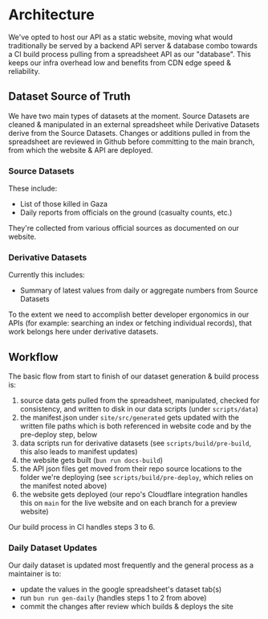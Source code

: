 # Architecture

We've opted to host our API as a static website, moving what would traditionally be served by a backend API server & database combo towards a CI build process pulling from a spreadsheet API as our "database". This keeps our infra overhead low and benefits from CDN edge speed & reliability.

## Dataset Source of Truth

We have two main types of datasets at the moment. Source Datasets are cleaned & manipulated in an external spreadsheet while Derivative Datasets derive from the Source Datasets. Changes or additions pulled in from the spreadsheet are reviewed in Github before committing to the main branch, from which the website & API are deployed.

### Source Datasets

These include:

- List of those killed in Gaza
- Daily reports from officials on the ground (casualty counts, etc.)

They're collected from various official sources as documented on our website.

### Derivative Datasets

Currently this includes:

- Summary of latest values from daily or aggregate numbers from Source Datasets

To the extent we need to accomplish better developer ergonomics in our APIs (for example: searching an index or fetching individual records), that work belongs here under derivative datasets.

## Workflow

The basic flow from start to finish of our dataset generation & build process is:

1. source data gets pulled from the spreadsheet, manipulated, checked for consistency, and written to disk in our data scripts (under `scripts/data`)
2. the manifest.json under `site/src/generated` gets updated with the written file paths which is both referenced in website code and by the pre-deploy step, below
3. data scripts run for derivative datasets (see `scripts/build/pre-build`, this also leads to manifest updates)
4. the website gets built (`bun run docs-build`)
5. the API json files get moved from their repo source locations to the folder we're deploying (see `scripts/build/pre-deploy`, which relies on the manifest noted above)
6. the website gets deployed (our repo's Cloudflare integration handles this on `main` for the live website and on each branch for a preview website)

Our build process in CI handles steps 3 to 6.

### Daily Dataset Updates

Our daily dataset is updated most frequently and the general process as a maintainer is to:

- update the values in the google spreadsheet's dataset tab(s)
- run `bun run gen-daily` (handles steps 1 to 2 from above)
- commit the changes after review which builds & deploys the site

